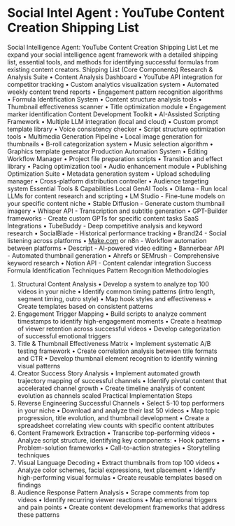 # Social Intel Agent :  YouTube Content Creation Shipping List

Social Intelligence Agent: YouTube Content Creation Shipping List
Let me expand your social intelligence agent framework with a detailed shipping list, essential tools, and methods for identifying successful formulas from existing content creators.
Shipping List (Core Components)
Research & Analysis Suite
•	Content Analysis Dashboard
•	YouTube API integration for competitor tracking
•	Custom analytics visualization system
•	Automated weekly content trend reports
•	Engagement pattern recognition algorithms
•	Formula Identification System
•	Content structure analysis tools
•	Thumbnail effectiveness scanner
•	Title optimization module
•	Engagement marker identification
Content Development Toolkit
•	AI-Assisted Scripting Framework
•	Multiple LLM integration (local and cloud)
•	Custom prompt template library
•	Voice consistency checker
•	Script structure optimization tools
•	Multimedia Generation Pipeline
•	Local image generation for thumbnails
•	B-roll categorization system
•	Music selection algorithm
•	Graphics template generator
Production Automation System
•	Editing Workflow Manager
•	Project file preparation scripts
•	Transition and effect library
•	Pacing optimization tool
•	Audio enhancement module
•	Publishing Optimization Suite
•	Metadata generation system
•	Upload scheduling manager
•	Cross-platform distribution controller
•	Audience targeting system
Essential Tools & Capabilities
Local GenAI Tools
•	Ollama - Run local LLMs for content research and scripting
•	LM Studio - Fine-tune models on your specific content niche
•	Stable Diffusion - Generate custom thumbnail imagery
•	Whisper API - Transcription and subtitle generation
•	GPT-Builder frameworks - Create custom GPTs for specific content tasks
SaaS Integrations
•	TubeBuddy - Deep competitive analysis and keyword research
•	SocialBlade - Historical performance tracking
•	Brand24 - Social listening across platforms
•	[Make.com](http://make.com/) or n8n - Workflow automation between platforms
•	Descript - AI-powered video editing
•	Bannerbear API - Automated thumbnail generation
•	Ahrefs or SEMrush - Comprehensive keyword research
•	Notion API - Content calendar integration
Success Formula Identification Techniques
Pattern Recognition Methodologies
1.	Structural Content Analysis
•	Develop a system to analyze top 100 videos in your niche
•	Identify common timing patterns (intro length, segment timing, outro style)
•	Map hook styles and effectiveness
•	Create templates based on consistent patterns
2.	Engagement Trigger Mapping
•	Build scripts to analyze comment timestamps to identify high-engagement moments
•	Create a heatmap of viewer retention across successful videos
•	Develop categorization of successful emotional triggers
3.	Title & Thumbnail Effectiveness Matrix
•	Implement systematic A/B testing framework
•	Create correlation analysis between title formats and CTR
•	Develop thumbnail element recognition to identify winning visual patterns
4.	Creator Success Story Analysis
•	Implement automated growth trajectory mapping of successful channels
•	Identify pivotal content that accelerated channel growth
•	Create timeline analysis of content evolution as channels scaled
Practical Implementation Steps
1.	Reverse Engineering Successful Channels
•	Select 5-10 top performers in your niche
•	Download and analyze their last 50 videos
•	Map topic progression, title evolution, and thumbnail development
•	Create a spreadsheet correlating view counts with specific content attributes
2.	Content Framework Extraction
•	Transcribe top-performing videos
•	Analyze script structure, identifying key components:
•	Hook patterns
•	Problem-solution frameworks
•	Call-to-action strategies
•	Storytelling techniques
3.	Visual Language Decoding
•	Extract thumbnails from top 100 videos
•	Analyze color schemes, facial expressions, text placement
•	Identify high-performing visual formulas
•	Create reusable templates based on findings
4.	Audience Response Pattern Analysis
•	Scrape comments from top videos
•	Identify recurring viewer reactions
•	Map emotional triggers and pain points
•	Create content development frameworks that address these patterns